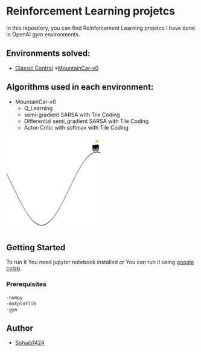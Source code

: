 # Reinforcement Learning projetcs

In this repository, you can find Reinforcement Learning projetcs I have done in OpenAI gym environments.

## Environments solved:

- [Classic Control](https://github.com/Sohaib1424/Reinforcement-Learning-projects/tree/main/ClassicControl)
 *[MountainCar-v0](https://github.com/Sohaib1424/Reinforcement-Learning-projects/tree/main/ClassicControl/MountainCar-v0)


## Algorithms used in each environment:

- MountainCar-v0
  * Q_Learning
  * semi-gradient SARSA with Tile Coding
  * Differential semi_gradient SARSA with Tile Coding
  * Actor-Critic with softmax with Tile Coding

<img src="/gifs/mountaincar-v0.gif" width="250" height="250"/>


## Getting Started   

To run it You need jupyter notebook installed or You can run it using [google colab](https://colab.research.google.com).


### Prerequisites
```
-numpy
-matplotlib
-gym
```

## Author

* [Sohaib1424](https://github.com/Sohaib1424)
